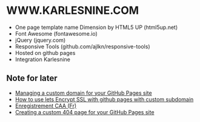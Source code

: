 
# WWW.KARLESNINE.COM

* One page template name Dimension by HTML5 UP (html5up.net)
* Font Awesome (fontawesome.io)
* jQuery (jquery.com)
* Responsive Tools (github.com/ajlkn/responsive-tools)
* Hosted on github pages
* Integration Karlesnine

## Note for later
* [Managing a custom domain for your GitHub Pages site](https://docs.github.com/en/github/working-with-github-pages/managing-a-custom-domain-for-your-github-pages-site#configuring-a-subdomain)
* [How to use lets Encrypt SSL with github pages with custom subdomain](https://medium.com/@safeith/how-to-use-letsencrypt-ssl-with-github-pages-with-custom-subdomain-499a51141cf9])
* [Enregistrement CAA (Fr)](https://docs.gandi.net/fr/noms_domaine/faq/type_enregistrements_dns/caa_record.html)
* [Creating a custom 404 page for your GitHub Pages site](https://docs.github.com/en/github/working-with-github-pages/creating-a-custom-404-page-for-your-github-pages-site)